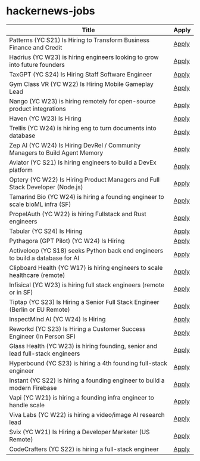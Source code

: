 # hackernews-jobs

<!-- table start -->

| Title | Apply |
|-------|-----|
| Patterns (YC S21) Is Hiring to Transform Business Finance and Credit | [Apply](https://patterns-ai.notion.site/Patterns-S21-is-Hiring-to-Transform-Business-Finance-and-Credit-13d50d51405d803d8f04c4272725f166) |
| Hadrius (YC W23) is hiring engineers looking to grow into future founders | [Apply](https://www.ycombinator.com/companies/hadrius/jobs/7pxGZTl-founding-engineer) |
| TaxGPT (YC S24) Is Hiring Staff Software Engineer | [Apply](https://www.ycombinator.com/companies/taxgpt/jobs/VqOr5LP-staff-software-engineer-gen-ai-focused) |
| Gym Class VR (YC W22) Is Hiring Mobile Gameplay Lead | [Apply](https://www.ycombinator.com/companies/gym-class-by-irl-studios/jobs/BigNKT1-mobile-game-engineer-staff-principal) |
| Nango (YC W23) is hiring remotely for open-source product integrations | [Apply](https://nango.dev/jobs) |
| Haven (YC W23) Is Hiring | [Apply](https://www.ycombinator.com/companies/haven-2/jobs/MUGkU8h-founding-engineer) |
| Trellis (YC W24) is hiring eng to turn documents into database | [Apply](https://www.ycombinator.com/companies/trellis/jobs/1ypWafM-founding-engineer-full-time-backend-ml-infra) |
| Zep AI (YC W24) Is Hiring DevRel / Community Managers to Build Agent Memory | [Apply](https://www.getzep.com/careers) |
| Aviator (YC S21) Is hiring engineers to build a DevEx platform | [Apply](https://www.ycombinator.com/companies/aviator/jobs/2fmcI6d-software-engineer-fullstack) |
| Optery (YC W22) Is Hiring Product Managers and Full Stack Developer (Node.js) | [Apply](https://www.workatastartup.com/companies/optery) |
| Tamarind Bio (YC W24) is hiring a founding engineer to scale bioML infra (SF) | [Apply](https://www.ycombinator.com/companies/tamarind-bio/jobs/OEkMxsJ-founding-software-engineer) |
| PropelAuth (YC W22) is hiring Fullstack and Rust engineers | [Apply](https://www.ycombinator.com/companies/propelauth/jobs) |
| Tabular (YC S24) Is Hiring | [Apply](https://www.ycombinator.com/companies/tabular/jobs/nGeV93o-data-scientist-ai) |
| Pythagora (GPT Pilot) (YC W24) Is Hiring | [Apply](https://www.ycombinator.com/companies/pythagora-gpt-pilot/jobs/CNr5q8B-ux-designer-wanted-to-design-a-new-user-experience-for-developers-in-the-ai-world) |
| Activeloop (YC S18) seeks Python back end engineers to build a database for AI | [Apply](https://www.ycombinator.com/companies/activeloop/jobs/kCU6ZNq-python-backend-engineer) |
| Clipboard Health (YC W17) is hiring engineers to scale healthcare (remote) | [Apply](https://www.clipboardhealth.com/engineering) |
| Infisical (YC W23) is hiring full stack engineers (remote or in SF) | [Apply](https://www.ycombinator.com/companies/infisical/jobs/vh2CVJc-full-stack-engineer-remote) |
| Tiptap (YC S23) Is Hiring a Senior Full Stack Engineer (Berlin or EU Remote) | [Apply](https://www.ycombinator.com/companies/tiptap/jobs/ZJhpyYA-senior-full-stack-engineer) |
| InspectMind AI (YC W24) Is Hiring | [Apply](https://www.ycombinator.com/companies/inspectmind-ai/jobs/U0mh0Bf-software-engineer) |
| Reworkd (YC S23) Is Hiring a Customer Success Engineer (In Person SF) | [Apply](https://www.ycombinator.com/companies/reworkd/jobs/KAy2JN4-customer-success-engineer) |
| Glass Health (YC W23) is hiring founding, senior and lead full-stack engineers | [Apply](https://jobs.lever.co/glass-health-inc?team=Product%20%26%20Engineering) |
| Hyperbound (YC S23) is hiring a 4th founding full-stack engineer | [Apply](https://www.ycombinator.com/companies/hyperbound/jobs/8itS1HR-founding-full-stack-engineer-4th-engineer) |
| Instant (YC S22) is hiring a founding engineer to build a modern Firebase | [Apply](https://www.instantdb.com/hiring) |
| Vapi (YC W21) is hiring a founding infra engineer to handle scale | [Apply](https://www.ycombinator.com/companies/vapi/jobs/BnVHTaQ-founding-senior-engineer-infrastructure) |
| Viva Labs (YC W22) is hiring a video/image AI research lead | [Apply](https://www.ycombinator.com/companies/viva-labs/jobs/RwBJyRn-video-image-ai-research-lead) |
| Svix (YC W21) Is Hiring a Developer Marketer (US Remote) | [Apply](https://www.svix.com/careers/?ashby_jid=1d4b2de4-e9a2-4e1b-9fcb-661e678ad7c6) |
| CodeCrafters (YC S22) is hiring a full-stack engineer | [Apply](https://www.ycombinator.com/companies/codecrafters/jobs/U31ttcu-software-engineer-product) |

<!-- table end -->
